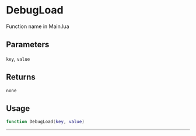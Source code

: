 # DebugLoad
Function name in Main.lua
## Parameters
`key`, `value`
## Returns
`none`
## Usage
```lua
function DebugLoad(key, value)
```
---
